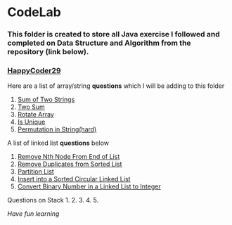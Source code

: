# CodeLab

### This folder is created to store all Java exercise I followed and completed on Data Structure and Algorithm from the repository (link below). 

### [HappyCoder29](https://github.com/HappyCoder29/CodeLab-Fall-2020/blob/master/README.md)

Here are a list of array/string **questions** which I will be adding to this folder
1. [Sum of Two Strings](https://leetcode.com/problems/add-strings/)
2. [Two Sum](https://leetcode.com/problems/two-sum/solution/)
3. [Rotate Array](https://leetcode.com/problems/rotate-array/)
4. [Is Unique](https://www.geeksforgeeks.org/determine-string-unique-characters/)
5. [Permutation in String(hard)](https://leetcode.com/problems/permutation-in-string/)

A list of linked list **questions** below
1. [Remove Nth Node From End of List](https://leetcode.com/problems/remove-nth-node-from-end-of-list/)
2. [Remove Duplicates from Sorted List](https://leetcode.com/problems/remove-duplicates-from-sorted-list/) 
3. [Partition List](https://leetcode.com/problems/partition-list/)
4. [Insert into a Sorted Circular Linked List](https://leetcode.com/problems/insert-into-a-sorted-circular-linked-list/)
5. [Convert Binary Number in a Linked List to Integer](https://leetcode.com/problems/convert-binary-number-in-a-linked-list-to-integer/)

Questions on Stack
1.
2.
3.
4.
5. 

_Have fun learning_

